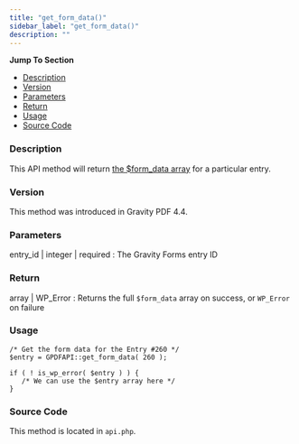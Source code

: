 ```yaml
---
title: "get_form_data()"
sidebar_label: "get_form_data()"
description: ""
---
```


**Jump To Section**

* [Description](#description)
* [Version](#version)
* [Parameters](#parameters)
* [Return](#return)
* [Usage](#usage)
* [Source Code](#source-code)

### Description 

This API method will return [the $form_data array](developer-php-form-data-array.md) for a particular entry. 

### Version 

This method was introduced in Gravity PDF 4.4.

### Parameters 

entry_id | integer | required
:    The Gravity Forms entry ID

### Return 

array | WP_Error
:    Returns the full `$form_data` array on success, or `WP_Error` on failure

### Usage 

```
/* Get the form data for the Entry #260 */
$entry = GPDFAPI::get_form_data( 260 );

if ( ! is_wp_error( $entry ) ) {
   /* We can use the $entry array here */
}
```

### Source Code 

This method is located in `api.php`.
